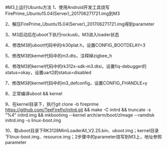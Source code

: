 #M3上运行Ubuntu方法
1、使用Android开发工具烧写FirePrime_Ubuntu15.04(Server)_201706271721.img到M3

2、解压FirePrime_Ubuntu15.04(Server)_201706271721.img得到parameter

3、M3启动后在uboot下执行rockusb，M3进入loader状态

4、修改M3的uboot代码中的rk30plat.h，设置CONFIG_BOOTDELAY=3

5、修改M3的kernel代码中的m3.dts，注释掉zigbee_h

6、修改M3的kernel代码中的rk312x-sdk-m3.dtsi，设置fiq-debugger的status=okay，设置uart2的status=disabled

7、修改M3的kernel代码中的m3_defconfig，设置CONFIG_FHANDLE=y

8、正常编译uboot && kernel

9、在kernel目录下，执行git clone -b fireprime https://github.com/TeeFirefly/initrd.git && make -C initrd && truncate -s "%4" initrd.img && mkbootimg --kernel arch/arm/boot/zImage --ramdisk initrd.img -o linux-boot.img

10、取uboot目录下RK3128MiniLoaderAll_V2.25.bin、uboot.img；kernel目录下linux-boot.img、resource.img；2步骤中的parameter烧写到M3上，地址参照parameter
